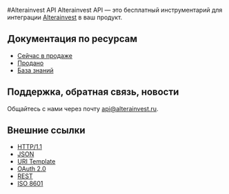 #Alterainvest API
Alterainvest API — это бесплатный инструментарий для интеграции [Alterainvest](http://alterainvest.ru/) в ваш продукт.

## Документация по ресурсам
* [Сейчас в продаже](docs/products.md)
* [Продано](docs/sold.md)
* [База знаний](docs/wiki.md)

## Поддержка, обратная связь, новости
Общайтесь с нами через почту api@alterainvest.ru.  

## Внешние ссылки
* [HTTP/1.1](http://tools.ietf.org/html/rfc2616)
* [JSON](http://json.org/)
* [URI Template](http://tools.ietf.org/html/rfc6570)
* [OAuth 2.0](http://tools.ietf.org/html/rfc6749)
* [REST](http://www.ics.uci.edu/~fielding/pubs/dissertation/rest_arch_style.htm)
* [ISO 8601](http://en.wikipedia.org/wiki/ISO_8601)

